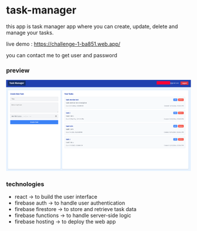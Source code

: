 # task-manager


this app is task manager app where you can create, update, delete and manage your tasks.

live demo : https://challenge-1-ba851.web.app/

you can contact me to get user and password 

### preview  

![preview](./public/img/preview.png)


### technologies
- react -> to build the user interface
- firebase auth -> to handle user authentication
- firebase firestore -> to store and retrieve task data
- firebase functions -> to handle server-side logic
- firebase hosting -> to deploy the web app

